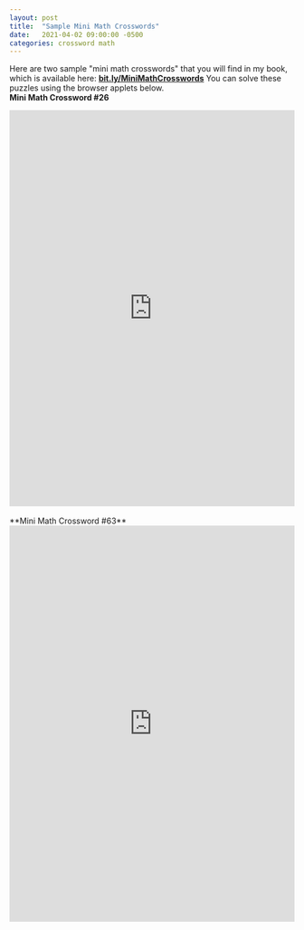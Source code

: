 ```yaml
---
layout: post
title:  "Sample Mini Math Crosswords"
date:   2021-04-02 09:00:00 -0500
categories: crossword math
---
```

Here are two sample "mini math crosswords" that you will find in my book, which is available here: **[bit.ly/MiniMathCrosswords](https://bit.ly/MiniMathCrosswords)**  You can solve these puzzles using the browser applets below.
<br>
**Mini Math Crossword #26**
<br>
<iframe height="700" width="100%" allowfullscreen="true" style="border:none;width: 100% !important;position: static;display: block !important;margin: 0 !important;"  name="0d9ac93541a65d6caa0127bd0592e947ea15dee6a77241d84fdbf2cdcb11af8d" src="https://amuselabs.com/pmm/crossword?id=67ecab84&set=0d9ac93541a65d6caa0127bd0592e947ea15dee6a77241d84fdbf2cdcb11af8d&embed=1"></iframe>
<br>
**Mini Math Crossword #63**
<br>
<iframe height="700" width="100%" allowfullscreen="true" style="border:none;width: 100% !important;position: static;display: block !important;margin: 0 !important;"  name="0d9ac93541a65d6caa0127bd0592e947ea15dee6a77241d84fdbf2cdcb11af8d" src="https://amuselabs.com/pmm/crossword?id=a916aac2&set=0d9ac93541a65d6caa0127bd0592e947ea15dee6a77241d84fdbf2cdcb11af8d&embed=1"></iframe>
